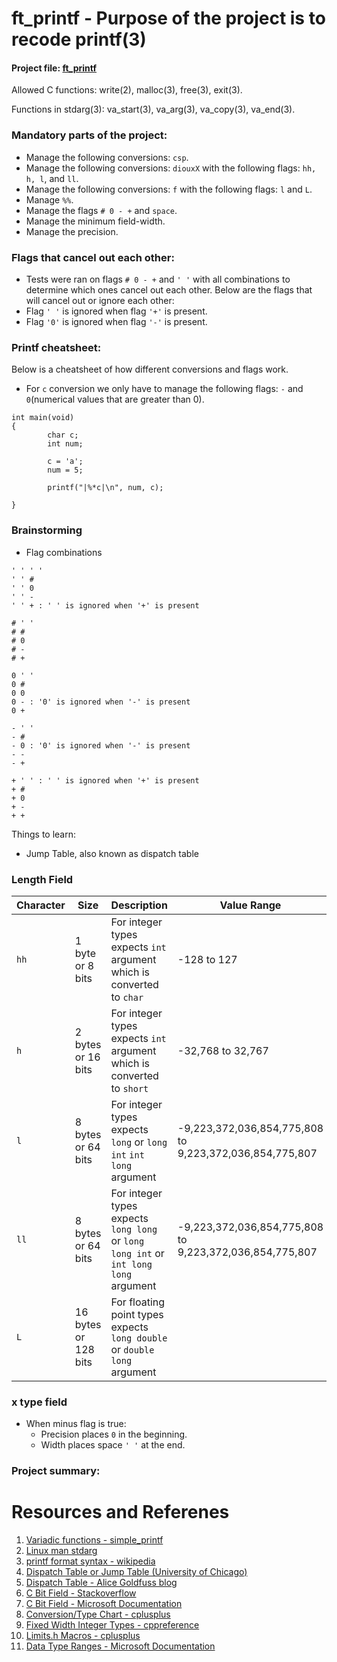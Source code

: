 # ft_printf - Purpose of the project is to recode printf(3)

#### Project file: [ft_printf](https://github.com/mohammadbutt/42_ft_printf/blob/master/ft_printf.en.pdf)

Allowed C functions: write(2), malloc(3), free(3), exit(3).

Functions in stdarg(3): va_start(3), va_arg(3), va_copy(3), va_end(3).

### Mandatory parts of the project:
- Manage the following conversions: `csp`.
- Manage the following conversions: `diouxX` with the following flags: `hh, h, l`, and `ll`.
- Manage the following conversions: `f` with the following flags: `l` and `L`.
- Manage `%%`.
- Manage the flags `# 0 - +` and `space`.
- Manage the minimum field-width.
- Manage the precision.

### Flags that cancel out each other:
- Tests were ran on flags `# 0 - +` and `' '` with all combinations to determine which ones cancel out each other. Below are the flags that will cancel out or ignore each other:
- Flag `' '` is ignored when flag `'+'` is present.
- Flag `'0'` is ignored when flag `'-'` is present.

### Printf cheatsheet:
Below is a cheatsheet of how different conversions and flags work.
- For `c` conversion we only have to manage the following flags: `-` and `0`(numerical values that are greater than 0).

```
int main(void)
{
        char c;
        int num;

        c = 'a';
        num = 5;

        printf("|%*c|\n", num, c);

}
```
### Brainstorming
- Flag combinations
```
' ' ' ' 
' ' # 
' ' 0 
' ' - 
' ' + : ' ' is ignored when '+' is present

# ' '
# #
# 0
# -
# +

0 ' '
0 #
0 0
0 - : '0' is ignored when '-' is present
0 +

- ' '
- #
- 0 : '0' is ignored when '-' is present
- -
- +

+ ' ' : ' ' is ignored when '+' is present
+ #
+ 0
+ -
+ +
```
Things to learn:
- Jump Table, also known as dispatch table

### Length Field

|Character | Size       |Description                                                                    | Value Range        |
|----------|------------|-------------------------------------------------------------------------------|------------------- |
|   `hh`   | 1 byte or 8 bits     | For integer types expects `int` argument which is converted to `char`               | -128 to 127        |
|   `h`    | 2 bytes or 16 bits   | For integer types expects `int` argument which is converted to `short`              | -32,768 to 32,767  |
|   `l`    | 8 bytes or 64 bits   | For integer types expects `long` or `long int` `int long` argument                  |-9,223,372,036,854,775,808 to 9,223,372,036,854,775,807|
|   `ll`   | 8 bytes or 64 bits   | For integer types expects `long long` or `long long int` or `int long long` argument| -9,223,372,036,854,775,808 to 9,223,372,036,854,775,807|
|    `L`   | 16 bytes or 128 bits |For floating point types expects `long double` or `double long` argument   | |

### x type field
- When minus flag is true:
  - Precision places `0` in the beginning.
  - Width places space `' '` at the end.

### Project summary: 

# Resources and Referenes
1. [Variadic functions - simple_printf](https://en.cppreference.com/w/c/variadic)
2. [Linux man stdarg](http://man7.org/linux/man-pages/man3/stdarg.3.html)
3. [printf format syntax - wikipedia](https://en.wikipedia.org/wiki/Printf_format_string#Syntax)
4. [Dispatch Table or Jump Table (University of Chicago)](https://github.com/uchicago-cs/cmsc23300/tree/master/samples/dispatch_table)
5. [Dispatch Table - Alice Goldfuss blog](https://blog.alicegoldfuss.com/function-dispatch-tables/)
6. [C Bit Field - Stackoverflow](https://stackoverflow.com/questions/8564532/colon-in-c-struct-what-does-it-mean)
7. [C Bit Field - Microsoft Documentation](https://docs.microsoft.com/en-us/cpp/c-language/c-bit-fields?view=vs-2019)
8. [Conversion/Type Chart - cplusplus](http://www.cplusplus.com/reference/cstdio/printf/)
9. [Fixed Width Integer Types - cppreference](https://en.cppreference.com/w/c/types/integer)
10. [Limits.h Macros - cplusplus](http://www.cplusplus.com/reference/climits/)
11. [Data Type Ranges - Microsoft Documentation](https://docs.microsoft.com/en-us/cpp/cpp/data-type-ranges?view=vs-2019)
